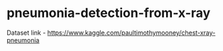 # pneumonia-detection-from-x-ray

Dataset link - https://www.kaggle.com/paultimothymooney/chest-xray-pneumonia
